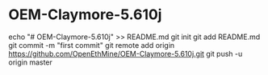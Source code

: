 # OEM-Claymore-5.610j

echo "# OEM-Claymore-5.610j" >> README.md
git init
git add README.md
git commit -m "first commit"
git remote add origin https://github.com/OpenEthMine/OEM-Claymore-5.610j.git
git push -u origin master
